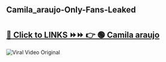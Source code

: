 
 ## Camila_araujo-Only-Fans-Leaked

# <h2><a href="https://clipsfans.com/Camila_araujo&ref=git">🔗 Click to LINKS ⏩⏩ 👉 🟢 Camila araujo </a></h2>

<a href="https://clipsfans.com/Camila_araujo&ref=git" rel="nofollow" data-target="animated-image.originalLink"><img src="https://i.ibb.co.com/xMMVF88/686577567.gif" alt="Viral Video Original" style="max-width: 100%; display: inline-block;" data-target="animated-image.originalImage"></a>

